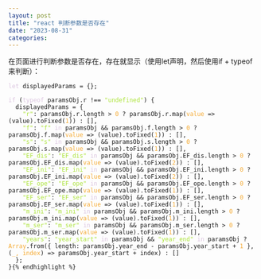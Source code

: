 ```yaml
---
layout: post
title: "react 判断参数是否存在"
date: "2023-08-31"
categories: 
---
```

<p>在页面进行判断参数是否存在，存在就显示（使用let声明，然后使用if + typeof来判断）：</p>

<pre>
<code><span style="color:#dcc6e0">let</span> displayedParams = {};

<span style="color:#dcc6e0">if</span> (<span style="color:#dcc6e0">typeof</span> paramsObj.r !== <span style="color:#abe338">&quot;undefined&quot;</span>) {
  displayedParams = {
    <span style="color:#abe338">&quot;r&quot;</span>: paramsObj.r.length &gt; <span style="color:#f5ab35">0</span> ? paramsObj.r.map(<span style="color:#f5ab35">value</span> =&gt; (value).toFixed(<span style="color:#f5ab35">1</span>)) : [],
    <span style="color:#abe338">&quot;f&quot;</span>: <span style="color:#abe338">&quot;f&quot;</span> <span style="color:#dcc6e0">in</span> paramsObj &amp;&amp; paramsObj.f.length &gt; <span style="color:#f5ab35">0</span> ? paramsObj.f.map(<span style="color:#f5ab35">value</span> =&gt; (value).toFixed(<span style="color:#f5ab35">1</span>)) : [],
    <span style="color:#abe338">&quot;s&quot;</span>: <span style="color:#abe338">&quot;s&quot;</span> <span style="color:#dcc6e0">in</span> paramsObj &amp;&amp; paramsObj.s.length &gt; <span style="color:#f5ab35">0</span> ? paramsObj.s.map(<span style="color:#f5ab35">value</span> =&gt; (value).toFixed(<span style="color:#f5ab35">1</span>)) : [],
    <span style="color:#abe338">&quot;EF_dis&quot;</span>: <span style="color:#abe338">&quot;EF_dis&quot;</span> <span style="color:#dcc6e0">in</span> paramsObj &amp;&amp; paramsObj.EF_dis.length &gt; <span style="color:#f5ab35">0</span> ? paramsObj.EF_dis.map(<span style="color:#f5ab35">value</span> =&gt; (value).toFixed(<span style="color:#f5ab35">2</span>)) : [],
    <span style="color:#abe338">&quot;EF_ini&quot;</span>: <span style="color:#abe338">&quot;EF_ini&quot;</span> <span style="color:#dcc6e0">in</span> paramsObj &amp;&amp; paramsObj.EF_ini.length &gt; <span style="color:#f5ab35">0</span> ? paramsObj.EF_ini.map(<span style="color:#f5ab35">value</span> =&gt; (value).toFixed(<span style="color:#f5ab35">2</span>)) : [],
    <span style="color:#abe338">&quot;EF_ope&quot;</span>: <span style="color:#abe338">&quot;EF_ope&quot;</span> <span style="color:#dcc6e0">in</span> paramsObj &amp;&amp; paramsObj.EF_ope.length &gt; <span style="color:#f5ab35">0</span> ? paramsObj.EF_ope.map(<span style="color:#f5ab35">value</span> =&gt; (value).toFixed(<span style="color:#f5ab35">1</span>)) : [],
    <span style="color:#abe338">&quot;EF_ser&quot;</span>: <span style="color:#abe338">&quot;EF_ser&quot;</span> <span style="color:#dcc6e0">in</span> paramsObj &amp;&amp; paramsObj.EF_ser.length &gt; <span style="color:#f5ab35">0</span> ? paramsObj.EF_ser.map(<span style="color:#f5ab35">value</span> =&gt; (value).toFixed(<span style="color:#f5ab35">1</span>)) : [],
    <span style="color:#abe338">&quot;m_ini&quot;</span>: <span style="color:#abe338">&quot;m_ini&quot;</span> <span style="color:#dcc6e0">in</span> paramsObj &amp;&amp; paramsObj.m_ini.length &gt; <span style="color:#f5ab35">0</span> ? paramsObj.m_ini.map(<span style="color:#f5ab35">value</span> =&gt; (value).toFixed(<span style="color:#f5ab35">1</span>)) : [],
    <span style="color:#abe338">&quot;m_ser&quot;</span>: <span style="color:#abe338">&quot;m_ser&quot;</span> <span style="color:#dcc6e0">in</span> paramsObj &amp;&amp; paramsObj.m_ser.length &gt; <span style="color:#f5ab35">0</span> ? paramsObj.m_ser.map(<span style="color:#f5ab35">value</span> =&gt; (value).toFixed(<span style="color:#f5ab35">1</span>)) : [],
    <span style="color:#abe338">&quot;years&quot;</span>: <span style="color:#abe338">&quot;year_start&quot;</span> <span style="color:#dcc6e0">in</span> paramsObj &amp;&amp; <span style="color:#abe338">&quot;year_end&quot;</span> <span style="color:#dcc6e0">in</span> paramsObj ? <span style="color:#f5ab35">Array</span>.from({ length: paramsObj.year_end - paramsObj.year_start + <span style="color:#f5ab35">1</span> }, (<span style="color:#f5ab35">_, index</span>) =&gt; paramsObj.year_start + index) : []
  };
}{% endhighlight %}

